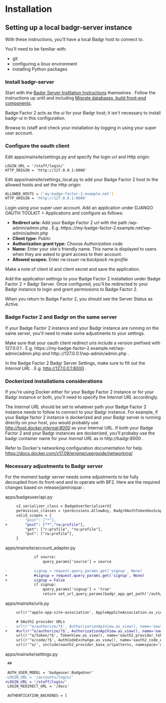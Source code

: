 # Installation

## Setting up a local badgr-server instance

With these instructions, you'll have a local Badgr host to connect to.

You'll need to be familiar with:
- git
- configuring a linux environment
- installing Python packages

### Install badgr-server

Start with the [Badgr Server Instllation Instructions](https://github.com/concentricsky/badgr-server) themselves . Follow the instructions up until and including [Migrate databases, build front-end components](https://github.com/concentricsky/badgr-server#migrate-databases-build-front-end-components).

Badge Factor 2 acts as the ui for your Badgr host; it isn't necessary to install badgr-ui in this configuration.

Browse to /staff and check your installation by logging in using your super user account.

### Configure the oauth client

Edit apps/mainsite/settings.py and specify the login url and Http origin:
```
LOGIN_URL = '/staff/login/'
HTTP_ORIGIN = 'http://127.0.0.1:8000'
```

Edit apps/mainsite/settings_local.py to add your Badge Factor 2 host to the allowed hosts and set the Http origin:
```bash
ALLOWED_HOSTS = ['my-badge-factor-2.example.net']
HTTP_ORIGIN = 'http://127.0.0.1:8000'
```

Login using your super user account. Add an application under DJANGO OAUTH TOOLKIT > Applications and configure as follows:
- **Redirect uris:** Add your Badge Factor 2 url with the path /wp-admin/admin.php . E.g. https:://my-badge-factor-2.example.net/wp-admin/admin.php
- **Client type:** Public
- **Authorization grant type:** Choose *Authorization code*
- **Name:** Enter your site's friendly name. This name is displayed to users when they are asked to grant access to their account.
- **Allowed scopes:** Enter *rw:issuer rw:backpack rw:profile*

Make a note of client id and client secret and save the application.

Add the application settings to your Badge Factor 2 installation under Badge Factor 2 > Badgr Server. Once configured, you'll be redirected to your Badgr instance to login and grant permissions to Badge Factor 2.

When you return to Badge Factor 2, you should see the Server Status as *Active*.

### Badge Factor 2 and Badgr on the same server

If your Badge Factor 2 instance and your Badgr instance are running on the same server, you'll need to make some adjustments to your settings.

Make sure that your oauth client redirect uris include a version prefixed with 127.0.0.1 . E.g. https:://my-badge-factor-2.example.net/wp-admin/admin.php *and* http:://127.0.0.1/wp-admin/admin.php .

In the Badge Factor 2 Badgr Server Settings, make sure to fill out the *Internal URL* . E.g. http://127.0.0.1:8000 .

### Dockerized installations considerations

If you're using Docker either for your Badge Factor 2 instance or for your Badgr instance or both, you'll need to specify the *Internal URL* accordingly.

The *Internal URL* should be set to whatever path your Badge Factor 2 instance needs to follow to connect to your Badgr instance. For example, if your Badge factor 2 instance is dockerized and your Badgr server is running directly on your host, you would probably use *http://host.docker.internal:8000* as your Internal URL. If both your Badge Factor 2 and your Badgr instances are dockerized, you'll probaby use the badgr container name for your *Inernal URL* as in http://badgr:8000 .

Refer to Docker's networking configuration documentation for help.
https://docs.docker.com/v17.09/engine/userguide/networking/

### Necessary adjustments to Badgr server

For the moment badgr server needs some adjustments to be fully decoupled from its front-end and to operate with BF2. Here are the required changes based on release/jamiroquai :

apps/badgeuser/api.py
```patch
     v2_serializer_class = BadgeUserSerializerV2
     permission_classes = (permissions.AllowAny, BadgrOAuthTokenHasScope)
     valid_scopes = {
-        "post": ["*"],
+        "post": ["*","rw:profile"],
         "get": ["r:profile", "rw:profile"],
         "put": ["rw:profile"],
     }
```

apps/mainsite/account_adapter.py
```patch
             if source:
                 query_params['source'] = source
 
-            signup = request.query_params.get('signup', None)
+            #signup = request.query_params.get('signup', None)
+            signup = False
             if signup:
                 query_params['signup'] = 'true'
                 return set_url_query_params(badgr_app.get_path('/auth/welcome'), **query_params)

```

apps/mainsite/urls.py
```patch
     url(r'^apple-app-site-association', AppleAppSiteAssociation.as_view(), name="apple-app-site-association"),
 
     # OAuth2 provider URLs
-    url(r'^o/authorize/?$', AuthorizationApiView.as_view(), name='oauth2_api_authorize'),
+    #url(r'^o/authorize/?$', AuthorizationApiView.as_view(), name='oauth2_api_authorize'),
     url(r'^o/token/?$', TokenView.as_view(), name='oauth2_provider_token'),
     url(r'^o/code/?$', AuthCodeExchange.as_view(), name='oauth2_code_exchange'),
     url(r'^o/', include(oauth2_provider_base_urlpatterns, namespace='oauth2_provider')),
```

apps/mainsite/settings.py
```patch
 ##
 
 AUTH_USER_MODEL = 'badgeuser.BadgeUser'
-LOGIN_URL = '/accounts/login/'
+LOGIN_URL = '/staff/login/'
 LOGIN_REDIRECT_URL = '/docs'
 
 AUTHENTICATION_BACKENDS = [
```

